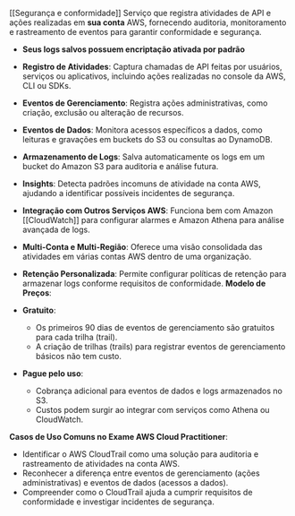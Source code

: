 [[Segurança e conformidade]]
Serviço que registra atividades de API e ações realizadas em **sua conta** AWS, fornecendo auditoria, monitoramento e rastreamento de eventos para garantir conformidade e segurança.
- **Seus logs salvos possuem encriptação ativada por padrão**
- **Registro de Atividades**: Captura chamadas de API feitas por usuários, serviços ou aplicativos, incluindo ações realizadas no console da AWS, CLI ou SDKs.
- **Eventos de Gerenciamento**: Registra ações administrativas, como criação, exclusão ou alteração de recursos.
- **Eventos de Dados**: Monitora acessos específicos a dados, como leituras e gravações em buckets do S3 ou consultas ao DynamoDB.
- **Armazenamento de Logs**: Salva automaticamente os logs em um bucket do Amazon S3 para auditoria e análise futura.
- **Insights**: Detecta padrões incomuns de atividade na conta AWS, ajudando a identificar possíveis incidentes de segurança.
- **Integração com Outros Serviços AWS**: Funciona bem com Amazon [[CloudWatch]] para configurar alarmes e Amazon Athena para análise avançada de logs.
- **Multi-Conta e Multi-Região**: Oferece uma visão consolidada das atividades em várias contas AWS dentro de uma organização.
- **Retenção Personalizada**: Permite configurar políticas de retenção para armazenar logs conforme requisitos de conformidade.
**Modelo de Preços**:

- **Gratuito**:
    - Os primeiros 90 dias de eventos de gerenciamento são gratuitos para cada trilha (trail).
    - A criação de trilhas (trails) para registrar eventos de gerenciamento básicos não tem custo.
- **Pague pelo uso**:
    - Cobrança adicional para eventos de dados e logs armazenados no S3.
    - Custos podem surgir ao integrar com serviços como Athena ou CloudWatch.

**Casos de Uso Comuns no Exame AWS Cloud Practitioner**:

- Identificar o AWS CloudTrail como uma solução para auditoria e rastreamento de atividades na conta AWS.
- Reconhecer a diferença entre eventos de gerenciamento (ações administrativas) e eventos de dados (acessos a dados).
- Compreender como o CloudTrail ajuda a cumprir requisitos de conformidade e investigar incidentes de segurança.